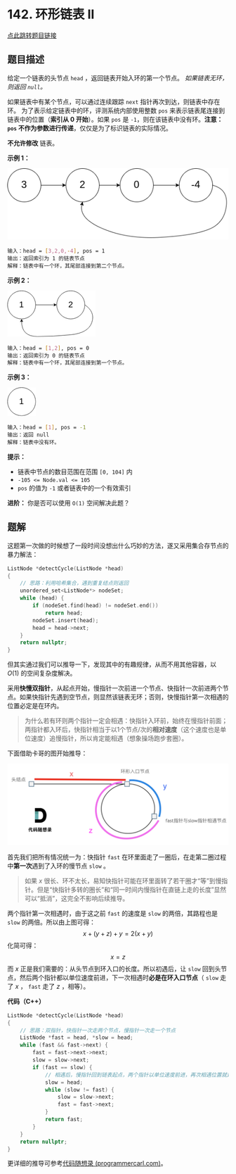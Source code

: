 # 142. 环形链表 II

[点此跳转题目链接](https://leetcode.cn/problems/linked-list-cycle-ii/)

## 题目描述

给定一个链表的头节点  `head` ，返回链表开始入环的第一个节点。 *如果链表无环，则返回 `null`。*

如果链表中有某个节点，可以通过连续跟踪 `next` 指针再次到达，则链表中存在环。 为了表示给定链表中的环，评测系统内部使用整数 `pos` 来表示链表尾连接到链表中的位置（**索引从 0 开始**）。如果 `pos` 是 `-1`，则在该链表中没有环。**注意：`pos` 不作为参数进行传递**，仅仅是为了标识链表的实际情况。

**不允许修改** 链表。

 

**示例 1：**

![img](./circularlinkedlist.png)

```sh
输入：head = [3,2,0,-4], pos = 1
输出：返回索引为 1 的链表节点
解释：链表中有一个环，其尾部连接到第二个节点。
```

**示例 2：**

![img](./circularlinkedlist_test2.png)

```sh
输入：head = [1,2], pos = 0
输出：返回索引为 0 的链表节点
解释：链表中有一个环，其尾部连接到第一个节点。
```

**示例 3：**

![img](./circularlinkedlist_test3.png)

```sh
输入：head = [1], pos = -1
输出：返回 null
解释：链表中没有环。
```

 

**提示：**

- 链表中节点的数目范围在范围 `[0, 104]` 内
- `-105 <= Node.val <= 105`
- `pos` 的值为 `-1` 或者链表中的一个有效索引

 

**进阶：** 你是否可以使用 `O(1)` 空间解决此题？



## 题解

这题第一次做的时候想了一段时间没想出什么巧妙的方法，遂又采用集合存节点的暴力解法：

```cpp
ListNode *detectCycle(ListNode *head)
{
    // 思路：利用哈希集合，遇到重复结点则返回
    unordered_set<ListNode*> nodeSet;
    while (head) {
        if (nodeSet.find(head) != nodeSet.end())
            return head;
        nodeSet.insert(head);
        head = head->next;
    }
    return nullptr;
}
```

但其实通过我们可以推导一下，发现其中的有趣规律，从而不用其他容器，以 $O(1)$ 的空间复杂度解决。

采用**快慢双指针**，从起点开始，慢指针一次前进一个节点、快指针一次前进两个节点。如果快指针先遇到空节点，则显然该链表无环；否则，快慢指针第一次相遇的位置必定是在环内。

> 为什么若有环则两个指针一定会相遇：快指针入环前，始终在慢指针前面；两指针都入环后，快指针相当于以1个节点/次的**相对速度**（这个速度也是单位速度）追慢指针，所以肯定能相遇（想象操场跑步套圈）。

下面借助卡哥的图开始推导：

![image-20240706174916627](./image-20240706174916627.png)

首先我们把所有情况统一为：快指针 `fast` 在环里面走了一圈后，在走第二圈过程中**第一次**遇到了入环的慢节点 `slow` 。

> 如果 $x$ 很长、环不太长，易知快指针可能在环里面转了若干圈才“等”到慢指针。但是“快指针多转的圈长”和“同一时间内慢指针在直链上走的长度”显然可以“抵消”，这完全不影响后续推导。

两个指针第一次相遇时，由于这之前 `fast` 的速度是 `slow` 的两倍，其路程也是 `slow` 的两倍。所以由上图可得：
$$
x + (y + z) + y = 2(x + y)
$$
化简可得：
$$
x = z
$$
而 $x$ 正是我们需要的：从头节点到环入口的长度。所以初遇后，让 `slow` 回到头节点，然后两个指针都以单位速度前进，下一次相遇时**必是在环入口节点**（ `slow` 走了 $x$ ， `fast` 走了 $z$ ，相等）。

**代码（C++）**

```cpp
ListNode *detectCycle(ListNode *head)
{
    // 思路：双指针，快指针一次走两个节点，慢指针一次走一个节点
    ListNode *fast = head, *slow = head;
    while (fast && fast->next) {
        fast = fast->next->next;
        slow = slow->next;
        if (fast == slow) {
            // 相遇后，慢指针回到链表起点，两个指针以单位速度前进，再次相遇位置就是环的起点
            slow = head;
            while (slow != fast) {
                slow = slow->next;
                fast = fast->next;
            }
            return fast;
        }
    }
    return nullptr;
}
```

更详细的推导可参考[代码随想录 (programmercarl.com)](https://programmercarl.com/0142.环形链表II.html#思路)。

